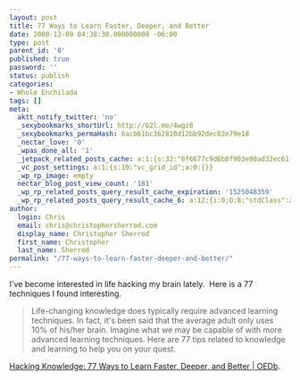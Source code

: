 ```yaml
---
layout: post
title: 77 Ways to Learn Faster, Deeper, and Better
date: 2008-12-09 04:38:30.000000000 -06:00
type: post
parent_id: '0'
published: true
password: ''
status: publish
categories:
- Whole Enchilada
tags: []
meta:
  aktt_notify_twitter: 'no'
  _sexybookmarks_shortUrl: http://b2l.me/4wgz8
  _sexybookmarks_permaHash: 6acb61bc362810d12bb92dec02e79e18
  _nectar_love: '0'
  _wpas_done_all: '1'
  _jetpack_related_posts_cache: a:1:{s:32:"8f6677c9d6b0f903e98ad32ec61f8deb";a:2:{s:7:"expires";i:1503702402;s:7:"payload";a:3:{i:0;a:1:{s:2:"id";i:1292;}i:1;a:1:{s:2:"id";i:968;}i:2;a:1:{s:2:"id";i:675;}}}}
  _vc_post_settings: a:1:{s:10:"vc_grid_id";a:0:{}}
  _wp_rp_image: empty
  nectar_blog_post_view_count: '181'
  _wp_rp_related_posts_query_result_cache_expiration: '1525048359'
  _wp_rp_related_posts_query_result_cache_6: a:12:{i:0;O:8:"stdClass":2:{s:7:"post_id";s:3:"675";s:5:"score";s:18:"21.340340026880117";}i:1;O:8:"stdClass":2:{s:7:"post_id";s:4:"1027";s:5:"score";s:17:"17.66680304661073";}i:2;O:8:"stdClass":2:{s:7:"post_id";s:3:"200";s:5:"score";s:18:"14.780823636746529";}i:3;O:8:"stdClass":2:{s:7:"post_id";s:4:"3744";s:5:"score";s:18:"13.832957822179477";}i:4;O:8:"stdClass":2:{s:7:"post_id";s:4:"2864";s:5:"score";s:18:"12.346283972104182";}i:5;O:8:"stdClass":2:{s:7:"post_id";s:3:"210";s:5:"score";s:18:"12.346283972104182";}i:6;O:8:"stdClass":2:{s:7:"post_id";s:3:"124";s:5:"score";s:18:"12.346283972104182";}i:7;O:8:"stdClass":2:{s:7:"post_id";s:3:"107";s:5:"score";s:18:"12.346283972104182";}i:8;O:8:"stdClass":2:{s:7:"post_id";s:4:"1289";s:5:"score";s:18:"11.770919827203416";}i:9;O:8:"stdClass":2:{s:7:"post_id";s:3:"427";s:5:"score";s:18:"11.770919827203416";}i:10;O:8:"stdClass":2:{s:7:"post_id";s:3:"353";s:5:"score";s:18:"11.770919827203416";}i:11;O:8:"stdClass":2:{s:7:"post_id";s:3:"968";s:5:"score";s:18:"11.324632724574997";}}
author:
  login: Chris
  email: chris@christophersherrod.com
  display_name: Christopher Sherrod
  first_name: Christopher
  last_name: Sherrod
permalink: "/77-ways-to-learn-faster-deeper-and-better/"
---
```

<p>I've become interested in life hacking my brain lately.  Here is a 77 techniques I found interesting.</p>
<blockquote><p>Life-changing knowledge does typically require advanced learning techniques. In fact, it's been said that the average adult only uses 10% of his/her brain. Imagine what we may be capable of with more advanced learning techniques. Here are 77 tips related to knowledge and learning to help you on your quest.</p></blockquote>
<p><a href="http://oedb.org/library/college-basics/hacking-knowledge" rel="nofollow">Hacking Knowledge: 77 Ways to Learn Faster, Deeper, and Better | OEDb</a>.</p>
